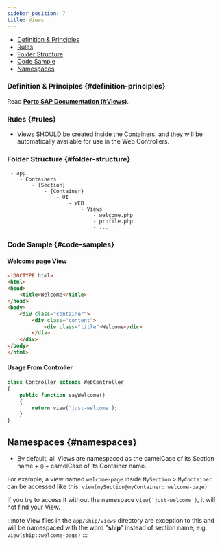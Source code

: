 ```yaml
---
sidebar_position: 7
title: Views
---
```


* [Definition & Principles](#definition-principles)
* [Rules](#rules)
* [Folder Structure](#folder-structure)
* [Code Sample](#code-sample)
* [Namespaces](#namespaces)

### Definition & Principles {#definition-principles}

Read [**Porto SAP Documentation (#Views)**](https://github.com/Mahmoudz/Porto#definitions--principles).

### Rules {#rules}

- Views SHOULD be created inside the Containers, and they will be automatically available for use in the Web Controllers.

### Folder Structure {#folder-structure}

```
 - app
    - Containers
        - {Section}
            - {Container}
                - UI
                    - WEB
                        - Views
                            - welcome.php
                            - profile.php
                            - ...
```

### Code Sample {#code-samples}

#### Welcome page View

```html
<!DOCTYPE html>
<html>
<head>
    <title>Welcome</title>
</head>
<body>
    <div class="container">
        <div class="content">
            <div class="title">Welcome</div>
        </div>
    </div>
</body>
</html>
```

#### Usage From Controller

```php
class Controller extends WebController
{
    public function sayWelcome()
    {
        return view('just-welcome');
    }
}
```

## Namespaces {#namespaces}

- By default, all Views are namespaced as the camelCase of its Section name + `@` + camelCase of its Container name.

For example, a view named `welcome-page` inside `MySection` > `MyContainer` can be accessed like this: `view(mySection@myContainer::welcome-page)`

If you try to access it without the namespace `view('just-welcome')`, it will not find your View.

:::note
View files in the `app/Ship/views` directory are exception to this and will be namespaced with the word "**ship**" instead of section name, e.g. `view(ship::welcome-page)`
:::
